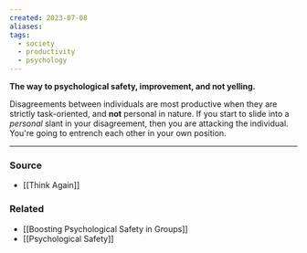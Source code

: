 ```yaml
---
created: 2023-07-08
aliases: 
tags:
  - society
  - productivity
  - psychology
---
```

**The way to psychological safety, improvement, and not yelling.**

Disagreements between individuals are most productive when they are strictly task-oriented, and **not** personal in nature. If you start to slide into a *personal* slant in your disagreement, then you are attacking the individual. You're going to entrench each other in your own position.

---

### Source
- [[Think Again]]

### Related
- [[Boosting Psychological Safety in Groups]] 
- [[Psychological Safety]]